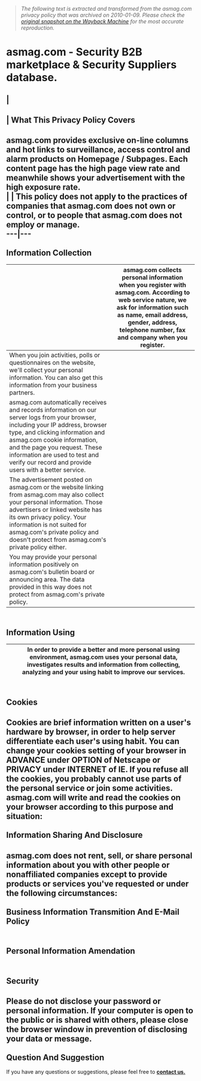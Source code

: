 > *The following text is extracted and transformed from the asmag.com privacy policy that was archived on 2010-01-09. Please check the [original snapshot on the Wayback Machine](https://web.archive.org/web/20100109032730id_/http%3A//www.asmag.com/privacy_policy.aspx) for the most accurate reproduction.*

# asmag.com - Security B2B marketplace & Security Suppliers database.

|   
---  
  
| **What This Privacy Policy Covers**  
---  
asmag.com provides exclusive on-line columns and hot links to surveillance, access control and alarm products on Homepage / Subpages. Each content page has the high page view rate and meanwhile shows your advertisement with the high exposure rate.  
|  | This policy does not apply to the practices of companies that asmag.com does not own or control, or to people that asmag.com does not employ or manage.  
---|---  
   
**Information Collection**  
---  
|  | asmag.com collects personal information when you register with asmag.com. According to web service nature, we ask for information such as name, email address, gender, address, telephone number, fax and company when you register.  
---|---  
| When you join activities, polls or questionnaires on the website, we'll collect your personal information. You can also get this information from your business partners.  
| asmag.com automatically receives and records information on our server logs from your browser, including your IP address, browser type, and clicking information and asmag.com cookie information, and the page you request. These information are used to test and verify our record and provide users with a better service.  
| The advertisement posted on asmag.com or the website linking from asmag.com may also collect your personal information. Those advertisers or linked website has its own privacy policy. Your information is not suited for asmag.com's private policy and doesn't protect from asmag.com's private policy either.  
| You may provide your personal information positively on asmag.com's bulletin board or announcing area. The data provided in this way does not protect from asmag.com's private policy.  
   
**Information Using**  
---  
|  | In order to provide a better and more personal using environment, asmag.com uses your personal data, investigates results and information from collecting, analyzing and your using habit to improve our services.  
---|---  
   
**Cookies**  
---  
Cookies are brief information written on a user's hardware by browser, in order to help server differentiate each user's using habit. You can change your cookies setting of your browser in ADVANCE under OPTION of Netscape or PRIVACY under INTERNET of IE. If you refuse all the cookies, you probably cannot use parts of the personal service or join some activities.   
asmag.com will write and read the cookies on your browser according to this purpose and situation:  
   
**Information Sharing And Disclosure**  
---  
asmag.com does not rent, sell, or share personal information about you with other people or nonaffiliated companies except to provide products or services you've requested or under the following circumstances:   
   
**Business Information Transmition And E-Mail Policy**  
---  
   
**Personal Information Amendation**  
---  
   
**Security**  
---  
Please do not disclose your password or personal information. If your computer is open to the public or is shared with others, please close the browser window in prevention of disclosing your data or message.  
   
**Question And Suggestion**  
---  
If you have any questions or suggestions, please feel free to [**contact us.**](http://www.aboutasgroup.com/main/contactus.asp)  
 
